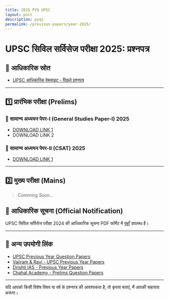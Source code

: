 ```yaml
---
title: 2025 PYQ UPSC
layout: post
description: pyqs
permalink: /previous-papers/year-2025/
---
```


# UPSC सिविल सर्विसेज परीक्षा 2025: प्रश्नपत्र

## 📌 आधिकारिक स्रोत
- [UPSC आधिकारिक वेबसाइट - पिछले प्रश्नपत्र](https://upsc.gov.in/examinations/previous-question-papers)

---

## 1️⃣ प्रारंभिक परीक्षा (Prelims)

### 📄 सामान्य अध्ययन पेपर-I (General Studies Paper-I) 2025
- [DOWNLOAD LINK 1](https://upsc.gov.in/sites/default/files/QP-CSP-25-GENERAL-STUDIES-PAPER-I-26052025.pdf)
- DOWNLOAD LINK 2

### 📄 सामान्य अध्ययन पेपर-II (CSAT) 2025
- [DOWNLOAD LINK 1](https://upsc.gov.in/sites/default/files/QP-CSP-25-GENERAL-STUDIES-PAPER-II-26052025.pdf)

---

## 2️⃣ मुख्य परीक्षा (Mains)
 > Comming Soon...

## 📌 आधिकारिक सूचना (Official Notification)
UPSC सिविल सर्विसेज परीक्षा 2024 की आधिकारिक सूचना PDF फॉर्मेट में [यहाँ](https://upsc.gov.in/sites/default/files/Notif-CSP-2024-Engl-220125.pdf) उपलब्ध है।

---

## 📌 अन्य उपयोगी लिंक
- [UPSC Previous Year Question Papers](https://upsc.gov.in/examinations/previous-question-papers)
- [Vajiram & Ravi - UPSC Previous Year Papers](https://vajiramandravi.com/upsc-previous-papers/)
- [Drishti IAS - Previous Year Papers](https://www.drishtiias.com/free-downloads/download-previous-year-papers)
- [Chahal Academy - Prelims Question Papers](https://chahalacademy.com/upsc-cse-prelims-question-papers-pyq)

---

यदि आपको किसी विशेष विषय या वर्ष के प्रश्नपत्र की आवश्यकता है, तो कृपया बताएं, मैं आपकी सहायता करूंगा।

